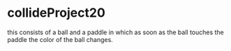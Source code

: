 # collideProject20
this consists of a ball and a paddle in which as soon as the ball touches the paddle the color of the ball changes.
